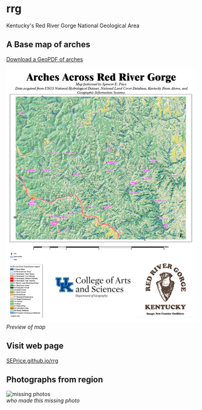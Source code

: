 # rrg

Kentucky's Red River Gorge National Geological Area

## A Base map of arches

[Download a GeoPDF of arches](basemap/rrg.pdf)

![Preview of map](basemap/RRGArches.jpg)    
*Preview of map*

## Visit web page

[SEPrice.github.io/rrg](https://SEPrice.github.io/rrg)

## Photographs from region

![missing photos](missing/link/toimage.jpg)      
*who made this missing photo*